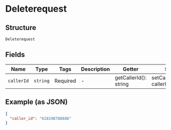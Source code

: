 
# Deleterequest

## Structure

`Deleterequest`

## Fields

| Name | Type | Tags | Description | Getter | Setter |
|  --- | --- | --- | --- | --- | --- |
| `callerId` | `string` | Required | - | getCallerId(): string | setCallerId(string callerId): void |

## Example (as JSON)

```json
{
  "caller_id": "628198788686"
}
```

